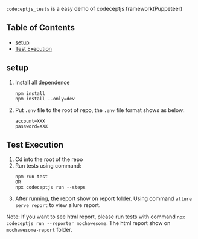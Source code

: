`codeceptjs_tests` is a easy demo of codeceptjs framework(Puppeteer)

## Table of Contents

- [setup](#setup)
- [Test Execution](#test-execution)

## setup

1. Install all dependence
    ```
    npm install
    npm install --only=dev
    ```

2. Put `.env` file to the root of repo, the `.env` file format shows as below:
    ```
    account=XXX
    password=XXX
    ```

## Test Execution

1. Cd into the root of the repo
2. Run tests using command:
   ```
   npm run test
   OR
   npx codeceptjs run --steps
   ```
3. After running, the report show on report folder. Using command `allure serve report` to view allure report.

Note: If you want to see html report, please run tests with command `npx codeceptjs run --reporter mochawesome`. The html report show on `mochawesome-report` folder.
